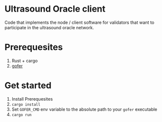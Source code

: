 # Ultrasound Oracle client
Code that implements the node / client software for validators that want to participate in the ultrasound oracle network.

# Prerequesites
1. Rust + cargo
2. [gofer](https://github.com/chronicleprotocol/oracle-suite/blob/master/cmd/gofer/README.md)

# Get started
1. Install Prerequesites
2. `cargo install`
3. Set `GOFER_CMD` env variable to the absolute path to your `gofer` executable
4. `cargo run`


